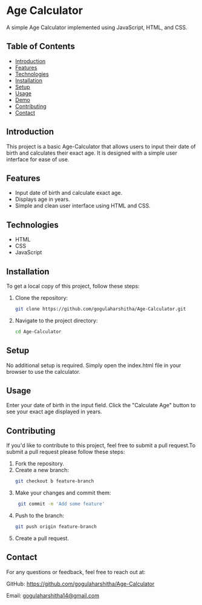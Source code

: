# Age Calculator

A simple Age Calculator implemented using JavaScript, HTML, and CSS.

## Table of Contents
- [Introduction](#introduction)
- [Features](#features)
- [Technologies](#technologies)
- [Installation](#installation)
- [Setup](#setup)
- [Usage](#usage)
- [Demo](#demo)
- [Contributing](#contributing)
- [Contact](#contact)

## Introduction
This project is a basic Age-Calculator that allows users to input their date of birth and calculates their exact age. It is designed with a simple user interface for ease of use.

## Features
- Input date of birth and calculate exact age.
- Displays age in years.
- Simple and clean user interface using HTML and CSS.

## Technologies
- HTML
- CSS
- JavaScript

## Installation
To get a local copy of this project, follow these steps:

1. Clone the repository:
   ```bash
   git clone https://github.com/gogulaharshitha/Age-Calculator.git
2. Navigate to the project directory:
   ```bash
   cd Age-Calculator
## Setup
No additional setup is required. Simply open the index.html file in your browser to use the calculator.

## Usage
Enter your date of birth in the input field.
Click the "Calculate Age" button to see your exact age displayed in years.

## Contributing
If you'd like to contribute to this project, feel free to submit a pull request.To submit a pull request please follow these steps:  
1. Fork the repository.
2. Create a new branch:   
   ```bash    
   git checkout b feature-branch   
3. Make your changes and commit them:  
   ```bash        
    git commit -m 'Add some feature'               
4. Push to the branch:   
   ```bash
   git push origin feature-branch 
5. Create a pull request.     

## Contact
For any questions or feedback, feel free to reach out at:

GitHub: https://github.com/gogulaharshitha/Age-Calculator

Email: gogulaharshitha14@gmail.com

